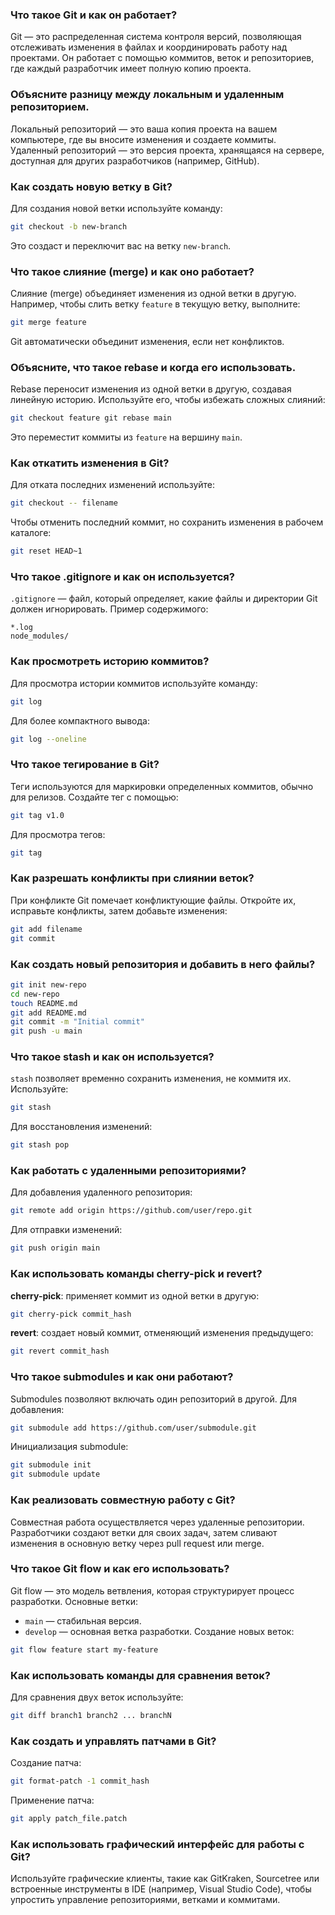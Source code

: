 
### Что такое Git и как он работает?
Git — это распределенная система контроля версий, позволяющая отслеживать изменения в файлах и координировать работу над проектами. Он работает с помощью коммитов, веток и репозиториев, где каждый разработчик имеет полную копию проекта.

### Объясните разницу между локальным и удаленным репозиторием.
Локальный репозиторий — это ваша копия проекта на вашем компьютере, где вы вносите изменения и создаете коммиты. Удаленный репозиторий — это версия проекта, хранящаяся на сервере, доступная для других разработчиков (например, GitHub).
### Как создать новую ветку в Git?
Для создания новой ветки используйте команду:

```bash
git checkout -b new-branch
```
Это создаст и переключит вас на ветку `new-branch`.
### Что такое слияние (merge) и как оно работает?
Слияние (merge) объединяет изменения из одной ветки в другую. Например, чтобы слить ветку `feature` в текущую ветку, выполните:

```bash
git merge feature
```
Git автоматически объединит изменения, если нет конфликтов.
### Объясните, что такое rebase и когда его использовать.
Rebase переносит изменения из одной ветки в другую, создавая линейную историю. Используйте его, чтобы избежать сложных слияний:

```bash
git checkout feature git rebase main
```
Это переместит коммиты из `feature` на вершину `main`.
### Как откатить изменения в Git?
Для отката последних изменений используйте:


```bash
git checkout -- filename
```
Чтобы отменить последний коммит, но сохранить изменения в рабочем каталоге:

```bash
git reset HEAD~1
```
### Что такое .gitignore и как он используется?
`.gitignore` — файл, который определяет, какие файлы и директории Git должен игнорировать. Пример содержимого:

```git
*.log
node_modules/
```
### Как просмотреть историю коммитов?
Для просмотра истории коммитов используйте команду:

```bash
git log
```
Для более компактного вывода:

```bash
git log --oneline
```
### Что такое тегирование в Git?
Теги используются для маркировки определенных коммитов, обычно для релизов. Создайте тег с помощью:

```bash
git tag v1.0
```

Для просмотра тегов:

```bash
git tag
```
### Как разрешать конфликты при слиянии веток?
При конфликте Git помечает конфликтующие файлы. Откройте их, исправьте конфликты, затем добавьте изменения:

```bash
git add filename 
git commit
```
### Как создать новый репозитория и добавить в него файлы?
```bash
git init new-repo 
cd new-repo
touch README.md
git add README.md
git commit -m "Initial commit"
git push -u main
```
### Что такое stash и как он используется?
`stash` позволяет временно сохранить изменения, не коммитя их. Используйте:
```bash
git stash
```
Для восстановления изменений:

```bash
git stash pop
```
### Как работать с удаленными репозиториями?
Для добавления удаленного репозитория:

```bash
git remote add origin https://github.com/user/repo.git
```
Для отправки изменений:

```bash
git push origin main
```
### Как использовать команды cherry-pick и revert?
**cherry-pick**: применяет коммит из одной ветки в другую:

```bash
git cherry-pick commit_hash
```
**revert**: создает новый коммит, отменяющий изменения предыдущего:
```bash
git revert commit_hash
```

### Что такое submodules и как они работают?
Submodules позволяют включать один репозиторий в другой. Для добавления:

```bash
git submodule add https://github.com/user/submodule.git
```
Инициализация submodule:
```bash
git submodule init
git submodule update
```
### Как реализовать совместную работу с Git?
Совместная работа осуществляется через удаленные репозитории. Разработчики создают ветки для своих задач, затем сливают изменения в основную ветку через pull request или merge.
### Что такое Git flow и как его использовать?
Git flow — это модель ветвления, которая структурирует процесс разработки. Основные ветки:

- `main` — стабильная версия.
- `develop` — основная ветка разработки. Создание новых веток:
```bash
git flow feature start my-feature
```
### Как использовать команды для сравнения веток?
Для сравнения двух веток используйте:

```bash
git diff branch1 branch2 ... branchN
```
### Как создать и управлять патчами в Git?
Создание патча:

```bash
git format-patch -1 commit_hash
```
Применение патча:

```bash
git apply patch_file.patch
```
### Как использовать графический интерфейс для работы с Git?

Используйте графические клиенты, такие как GitKraken, Sourcetree или встроенные инструменты в IDE (например, Visual Studio Code), чтобы упростить управление репозиториями, ветками и коммитами.
